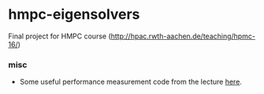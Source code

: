 # hmpc-eigensolvers
Final project for HMPC course (http://hpac.rwth-aachen.de/teaching/hpmc-16/)

### misc

* Some useful performance measurement code from the lecture [here](http://hpac.rwth-aachen.de/teaching/hpmc-16/sum.c).
